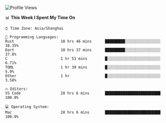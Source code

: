<!--START_SECTION:waka-->
![Profile Views](http://img.shields.io/badge/Profile%20Views-37-blue)

📊 **This Week I Spent My Time On** 

```text
⌚︎ Time Zone: Asia/Shanghai

💬 Programming Languages: 
Rust                     10 hrs 46 mins      █████████░░░░░░░░░░░░░░░░   38.35% 
Dart                     10 hrs 37 mins      █████████░░░░░░░░░░░░░░░░   37.8% 
C                        1 hr 53 mins        █░░░░░░░░░░░░░░░░░░░░░░░░   6.71% 
TOML                     1 hr 39 mins        █░░░░░░░░░░░░░░░░░░░░░░░░   5.9% 
Other                    1 hr                █░░░░░░░░░░░░░░░░░░░░░░░░   3.58%

🔥 Editors: 
VS Code                  28 hrs 6 mins       █████████████████████████   100.0%

💻 Operating System: 
Mac                      28 hrs 6 mins       █████████████████████████   100.0%

```


<!--END_SECTION:waka-->
